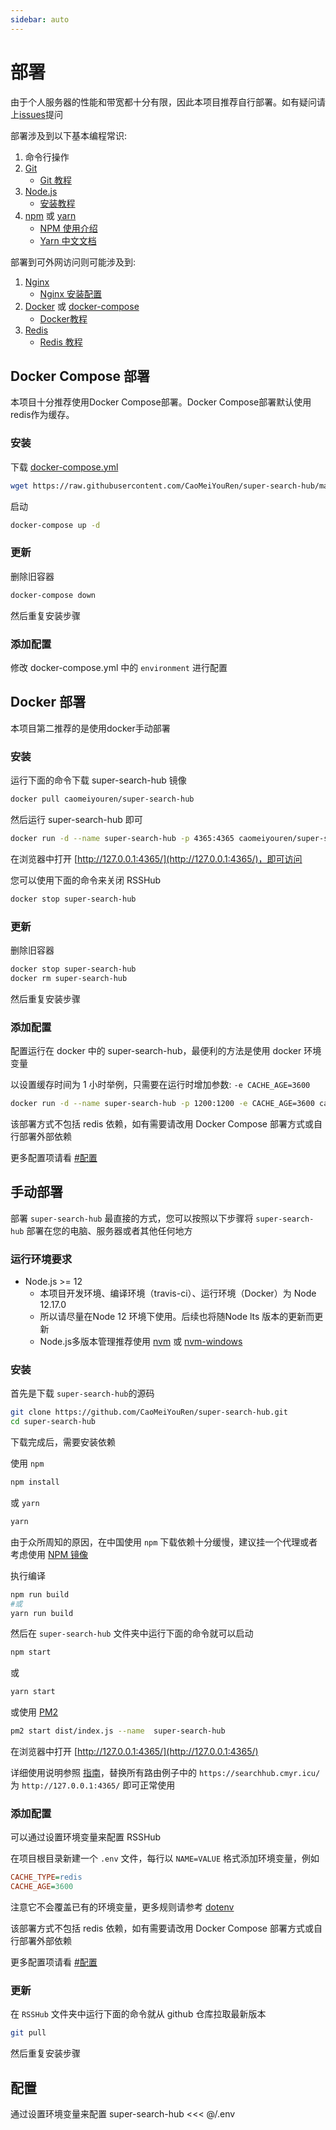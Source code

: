 ```yaml
---
sidebar: auto
---
```


# 部署

由于个人服务器的性能和带宽都十分有限，因此本项目推荐自行部署。如有疑问请上[issues](https://github.com/CaoMeiYouRen/super-search-hub/issues)提问

部署涉及到以下基本编程常识:

1. 命令行操作
1. [Git](https://git-scm.com/)
    -   [Git 教程](https://www.runoob.com/git/git-tutorial.html)
1. [Node.js](https://nodejs.org/)
    -   [安装教程](https://www.runoob.com/nodejs/nodejs-install-setup.html)
1. [npm](https://www.npmjs.com/get-npm) 或 [yarn](https://yarnpkg.com/zh-Hans/docs/install)
    -   [NPM 使用介绍](https://www.runoob.com/nodejs/nodejs-npm.html)
    -   [Yarn 中文文档](https://yarn.bootcss.com/)

部署到可外网访问则可能涉及到:

1. [Nginx](https://www.nginx.com/resources/wiki/start/topics/tutorials/install/)
    -   [Nginx 安装配置](https://www.runoob.com/linux/nginx-install-setup.html)
1. [Docker](https://www.docker.com/get-started) 或 [docker-compose](https://docs.docker.com/compose/install/)
    -   [Docker教程](https://www.runoob.com/docker/docker-tutorial.html)
1. [Redis](https://redis.io/download)
    -   [Redis 教程](https://www.runoob.com/redis/redis-tutorial.html)

## Docker Compose 部署

本项目十分推荐使用Docker Compose部署。Docker Compose部署默认使用redis作为缓存。

### 安装

下载 [docker-compose.yml](https://github.com/CaoMeiYouRen/super-search-hub/blob/master/docker-compose.yml)

```bash
wget https://raw.githubusercontent.com/CaoMeiYouRen/super-search-hub/master/docker-compose.yml
```

启动

```sh
docker-compose up -d
```

### 更新

删除旧容器

```bash
docker-compose down
```

然后重复安装步骤

### 添加配置

修改 docker-compose.yml 中的 `environment` 进行配置

## Docker 部署

本项目第二推荐的是使用docker手动部署

### 安装

运行下面的命令下载 super-search-hub 镜像

```bash
docker pull caomeiyouren/super-search-hub
```

然后运行 super-search-hub 即可

```bash
docker run -d --name super-search-hub -p 4365:4365 caomeiyouren/super-search-hub
```

在浏览器中打开 [http://127.0.0.1:4365/](http://127.0.0.1:4365/)，即可访问

您可以使用下面的命令来关闭 RSSHub

```bash
docker stop super-search-hub
```

### 更新

删除旧容器

```bash
docker stop super-search-hub
docker rm super-search-hub
```

然后重复安装步骤

### 添加配置

配置运行在 docker 中的 super-search-hub，最便利的方法是使用 docker 环境变量

以设置缓存时间为 1 小时举例，只需要在运行时增加参数: `-e CACHE_AGE=3600`

```bash
docker run -d --name super-search-hub -p 1200:1200 -e CACHE_AGE=3600 caomeiyouren/super-search-hub
```

该部署方式不包括 redis 依赖，如有需要请改用 Docker Compose 部署方式或自行部署外部依赖

更多配置项请看 [#配置](#配置)

## 手动部署

部署 `super-search-hub` 最直接的方式，您可以按照以下步骤将 `super-search-hub` 部署在您的电脑、服务器或者其他任何地方

### 运行环境要求

-   Node.js >= 12 
    -   本项目开发环境、编译环境（travis-ci）、运行环境（Docker）为 Node 12.17.0
    -   所以请尽量在Node 12 环境下使用。后续也将随Node lts 版本的更新而更新
    -   Node.js多版本管理推荐使用 [nvm](https://github.com/nvm-sh/nvm) 或 [nvm-windows](https://github.com/coreybutler/nvm-windows)

### 安装

首先是下载 `super-search-hub`的源码

```bash
git clone https://github.com/CaoMeiYouRen/super-search-hub.git
cd super-search-hub
```

下载完成后，需要安装依赖

使用 `npm`

```bash
npm install
```

或 `yarn`

```bash
yarn
```

由于众所周知的原因，在中国使用 `npm` 下载依赖十分缓慢，建议挂一个代理或者考虑使用 [NPM 镜像](https://npm.taobao.org/)

执行编译

```sh
npm run build
#或
yarn run build
```

然后在 `super-search-hub` 文件夹中运行下面的命令就可以启动

```bash
npm start
```

或

```bash
yarn start
```

或使用 [PM2](https://pm2.io/doc/zh/runtime/quick-start/)

```bash
pm2 start dist/index.js --name  super-search-hub
```

在浏览器中打开 [http://127.0.0.1:4365/](http://127.0.0.1:4365/)

详细使用说明参照 [指南](https://searchhub.cmyr.icu/)，替换所有路由例子中的 `https://searchhub.cmyr.icu/` 为 `http://127.0.0.1:4365/` 即可正常使用

### 添加配置

可以通过设置环境变量来配置 RSSHub

在项目根目录新建一个 `.env` 文件，每行以 `NAME=VALUE` 格式添加环境变量，例如

```ini
CACHE_TYPE=redis
CACHE_AGE=3600
```

注意它不会覆盖已有的环境变量，更多规则请参考 [dotenv](https://github.com/motdotla/dotenv)

该部署方式不包括 redis 依赖，如有需要请改用 Docker Compose 部署方式或自行部署外部依赖

更多配置项请看 [#配置](#配置)

### 更新

在 `RSSHub` 文件夹中运行下面的命令就从 github 仓库拉取最新版本

```bash
git pull
```

然后重复安装步骤

## 配置

通过设置环境变量来配置 super-search-hub
<<< @/.env
